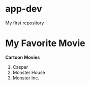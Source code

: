 # app-dev
My first repository
# My Favorite Movie
**Cartoon Movies**
1. Casper
2. Monster House
3. Monster Inc.
